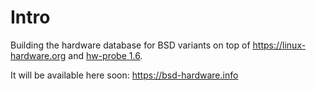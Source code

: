 # Intro

Building the hardware database for BSD variants on top of https://linux-hardware.org and [hw-probe 1.6](https://github.com/linuxhw/hw-probe).

It will be available here soon: https://bsd-hardware.info
